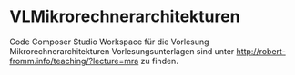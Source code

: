 # VLMikrorechnerarchitekturen
Code Composer Studio Workspace für die Vorlesung Mikrorechnerarchitekturen
Vorlesungsunterlagen sind unter <http://robert-fromm.info/teaching/?lecture=mra> zu finden.
